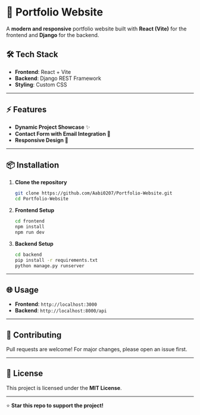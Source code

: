 # 🚀 Portfolio Website

A **modern and responsive** portfolio website built with **React (Vite)** for the frontend and **Django** for the backend.  



## 🛠️ Tech Stack  
- **Frontend**: React + Vite  
- **Backend**: Django REST Framework  
- **Styling**: Custom CSS  

---

## ⚡ Features  
- **Dynamic Project Showcase** ✨  
- **Contact Form with Email Integration 📧**  
- **Responsive Design 📱**  

---

## 📦 Installation  

1. **Clone the repository**  
   ```bash
   git clone https://github.com/Aabi0207/Portfolio-Website.git
   cd Portfolio-Website
   ```

2. **Frontend Setup**  
   ```bash
   cd frontend
   npm install
   npm run dev
   ```

3. **Backend Setup**  
   ```bash
   cd backend
   pip install -r requirements.txt
   python manage.py runserver
   ```

---

## 🌐 Usage  
- **Frontend**: `http://localhost:3000`  
- **Backend**: `http://localhost:8000/api`  

---

## 🙌 Contributing  
Pull requests are welcome! For major changes, please open an issue first.  

---

## 📄 License  
This project is licensed under the **MIT License**.  

---

⭐ **Star this repo to support the project!**  

